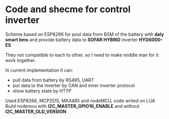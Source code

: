 # Code and shecme for control inverter
Scheme based on ESP8266 for pool data from BSM of the battery with **daly smart bms**
and provide battery data to **SOFAR HYBRID** inverter **HYD6000-ES**

They not compatible to each to other, so I need to make middle man for it work together.

In current implementation it can:

  * pull data from battery by RS485, UART
  * put data to the inverter by CAN and inner inverter protocol
  * show battery state by HTTP

Used ESP8266, MCP2515, MAX485 and nodeMCU, code writed on LUA
Build nodemcu with **I2C_MASTER_GPIO16_ENABLE** and without **I2C_MASTER_OLD_VERSION**
